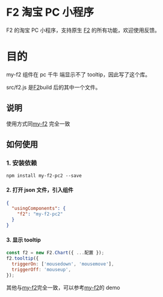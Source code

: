 # F2 淘宝 PC 小程序

F2 的淘宝 PC 小程序，支持原生 [F2](https://f2.antv.vision/) 的所有功能，欢迎使用反馈。

# 目的

my-f2 组件在 pc 千牛 端显示不了 tooltip，因此写了这个库。

src/f2.js 是[F2](https://gitee.com/iloveluyan/F2)build 后的其中一个文件。

## 说明

使用方式同[my-f2](https://github.com/antvis/my-f2) 完全一致

## 如何使用

### 1. 安装依赖

```
npm install my-f2-pc2 --save
```

#### 2. 打开 json 文件，引入组件

```json
{
  "usingComponents": {
    "f2": "my-f2-pc2"
  }
}
```

#### 3. 显示 tooltip

```js
const f2 = new F2.Chart({ ...配置 });
f2.tooltip({
  triggerOn: ['mousedown', 'mousemove'],
  triggerOff: 'mouseup',
});
```

其他与[my-f2](https://github.com/antvis/my-f2)完全一致，可以参考[my-f2](https://github.com/antvis/my-f2)的 demo
